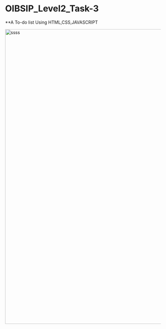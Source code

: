 ﻿# OIBSIP_Level2_Task-3

**A To-do list Using HTML,CSS,JAVASCRIPT

<img width="956" alt="ssss" src="https://github.com/jyothibhati/OIBSIP_Level2_Task-3/assets/113180060/fe6e901e-2e55-4c6f-8c7d-89697f915c24">


